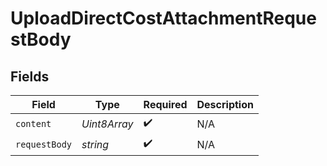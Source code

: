 # UploadDirectCostAttachmentRequestBody


## Fields

| Field              | Type               | Required           | Description        |
| ------------------ | ------------------ | ------------------ | ------------------ |
| `content`          | *Uint8Array*       | :heavy_check_mark: | N/A                |
| `requestBody`      | *string*           | :heavy_check_mark: | N/A                |